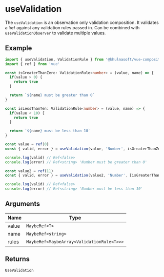 # useValidation
The `useValidation` is an observation only validation composition. It validates a `Ref` against any validation rules passed in. Can be combined with `useValidationObserver` to validate multiple values.

## Example
```typescript
import { useValidation, ValidationRule } from '@khulnasoft/vue-compositions'
import { ref } from 'vue'

const isGreaterThanZero: ValidationRule<number> = (value, name) => {
  if(value > 0) {
    return true
  }

  return `${name} must be greater than 0`
}

const isLessThanTen: ValidationRule<number> = (value, name) => {
  if(value < 10) {
    return true
  }

  return `${name} must be less than 10`
}

const value = ref(0)
const { valid, error } = useValidation(value, 'Number', isGreaterThanZero)

console.log(valid) // Ref<false>
console.log(error) // Ref<string> 'Number must be greater than 0'

const value2 = ref(11)
const { valid, error } = useValidation(value2, 'Number', [isGreaterThanZero, isLessThanTen])

console.log(valid) // Ref<false>
console.log(error) // Ref<string> 'Number must be less than 10'
```

## Arguments
| Name     | Type                              |
|----------|-----------------------------------|
| value    | `MaybeRef<T>`                     |
| name     | `MaybeRef<string>`                |
| rules    | `MaybeRef<MaybeArray<ValidationRule<T>>>`   |


## Returns
`UseValidation`